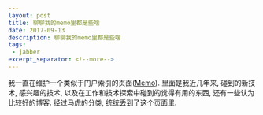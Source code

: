 ```yaml
---
layout: post
title: 聊聊我的memo里都是些啥
date: 2017-09-13
description: 聊聊我的memo里都是些啥
tags:
 - jabber
excerpt_separator: <!--more-->
---
```


我一直在维护一个类似于门户索引的页面([Memo](./memo.html)). 里面是我近几年来, 碰到的新技术, 感兴趣的技术, 以及在工作和技术探索中碰到的觉得有用的东西, 还有一些认为比较好的博客. 经过马虎的分类, 统统丢到了这个页面里. 


<!--more-->

